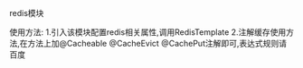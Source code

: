 redis模块

使用方法:
	1.引入该模块配置redis相关属性,调用RedisTemplate
	2.注解缓存使用方法,在方法上加@Cacheable @CacheEvict @CachePut注解即可,表达式规则请百度
